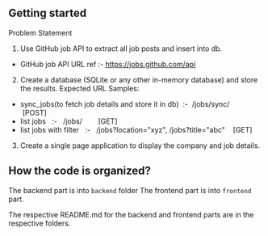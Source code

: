 ## Getting started

Problem Statement

1) Use GitHub job API to extract all job posts and insert into db.
  
- GitHub job API URL ref :- https://jobs.github.com/api
 
2) Create a database (SQLite or any other in-memory database) and store the results.
Expected URL Samples:
- sync_jobs(to fetch job details and store it in db)  :-  /jobs/sync/       [POST]
- list jobs   :-   /jobs/        [GET]
- list jobs with filter   :-   /jobs?location=&quot;xyz&quot;, /jobs?title=&quot;abc&quot;    [GET]
 
3) Create a single page application to display the company and job details.


## How the code is organized?
The backend part is into `backend` folder
The frontend part is into `frontend` part.

The respective README.md for the backend and frontend parts are in the respective folders.
